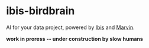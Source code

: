 # ibis-birdbrain

AI for your data project, powered by [Ibis](https://ibis-project.org) and [Marvin](https://github.com/prefectHQ/marvin).

**work in proress -- under construction by slow humans**

